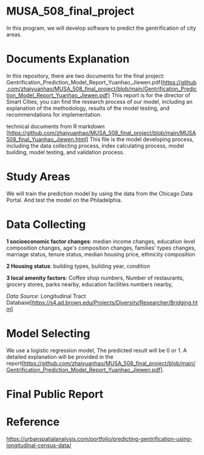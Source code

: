 # MUSA_508_final_project
In this program, we will develop software to predict the gentrification of city areas.

# Documents Explanation
In this repository, there are two documents for the final project:
Gentrification_Prediction_Model_Report_Yuanhao_Jiewen.pdf{https://github.com/zhaiyuanhao/MUSA_508_final_project/blob/main/Gentrification_Prediction_Model_Report_Yuanhao_Jiewen.pdf}
This report is for the director of Smart Cities, you can find the research process of our model, including an explanation of the methodology, results of the model testing, and recommendations for implementation.

technical documents from R markdown [https://github.com/zhaiyuanhao/MUSA_508_final_project/blob/main/MUSA508_final_Yuanhao_Jiewen.html]
This file is the model developing process, including the data collecting process, index calculating process, model building, model testing, and validation process.

# Study Areas
We will train the prediction model by using the data from the Chicago Data Portal.
And test the model on the Philadelphia.

# Data Collecting 
**1 socioeconomic factor changes**:
median income changes,
education level composition changes,
age's composition changes,
families' types changes,
marriage status,
tenure status,
median housing price,
ethnicity composition

**2 Housing status**:
building types,
building year,
condition

**3 local amenity factors**:
Coffee shop numbers,
Number of restaurants, grocery stores, parks nearby,
education facilities numbers nearby,

*Data Source*: Longitudinal Tract Database[https://s4.ad.brown.edu/Projects/Diversity/Researcher/Bridging.htm]

# Model Selecting
We use a logistic regression model, The predicted result will be 0 or 1.
A detailed explanation will be provided in the report[https://github.com/zhaiyuanhao/MUSA_508_final_project/blob/main/Gentrification_Prediction_Model_Report_Yuanhao_Jiewen.pdf].

# Final Public Report

# Reference
https://urbanspatialanalysis.com/portfolio/predicting-gentrification-using-longitudinal-census-data/
